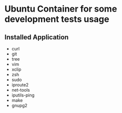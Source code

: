 # Ubuntu Container for some development tests usage

## Installed Application
- curl
- git
- tree
- vim
- xclip
- zsh
- sudo
- iproute2
- net-tools
- iputils-ping
- make
- gnupg2
